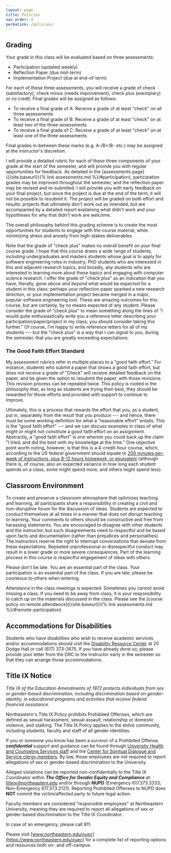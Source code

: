 ```yaml
---
layout: page
title: Policies
nav_order: 4
permalink: /policies/
---
```

## Grading
Your grade in this class will be evaluated based on three assessments:
* Participation (updated weekly)
* Reflection Paper (due mid-term)
* Implementation Project (due at end-of-term)

For each of these three assessments, you will receive a grade of check (satisfactory), check minus (needs improvement), check plus (exemplary) or no credit. Final grades will be assigned as follows:

* To receive a final grade of A: Receive a grade of at least "check" on all three assessments
* To receive a final grade of B: Receive a grade of at least "check" on at least two of the three assessments
* To receive a final grade of C: Receive a grade of at least "check" on at least one of the three assessments

Final grades in-between these marks (e.g. A-/B+/B- etc.) may be assigned at the instructor's discretion.

I will provide a detailed rubric for each of these three components of your grade at the start of the semester, and will provide you with regular opportunities for feedback. As detailed in the [assessments page]({{site.baseurl}}{% link assessments.md %}/#participation), participation grades may be improved throughout the semester, and the reflection paper may be revised and re-submited. I will provide you with early feedback on your final project, but since the project is due at the end of the term, it will not be possible to resubmit it. The project will be graded on both effort and results: projects that ultimately don't work out as intended, but are accompanied by a detailed report explaining what didn't work and your hypotheses for why that didn't work are welcome.

The overall philosophy behind this grading scheme is to create the most opportunities for students to engage with the course material, while minimizing stress and anxiety from high-stakes deliverables.

Note that the grade of "check plus" makes no overall benefit on your final course grade. I hope that this course draws a wide range of students, including undergraduates and masters students whose goal is to apply for software engineering roles in industry, PhD students who are interested in this and adjacent research topics, and broadly, any students who are interested in learning more about these topics and engaging with computer science research. I offer the grade of "check plus" as an indication that you have, literally, gone  *above and beyond* what would be expected for a student in this class: perhaps your reflection paper sparked a new research direction, or your implementation project became merged in a major, popular software engineering tool. These are amazing outcomes for this course, but are certainly, by no means expected of any student. Please consider the grade of "check plus" to mean something along the lines of "I would quite enthusiastically write you a reference letter describing your participation/paper/project in my class; you should consider taking this further." Of course, I'm happy to write reference letters for all of my students --- but the "check plus" is a way that I can signal to you, during the semester, that you are greatly exceeding expectations. 

### The Good Faith Effort Standard
My assessment rubrics refer in multiple places to a "good faith effort." For instance, students who submit a paper that shows a good faith effort, but does not receive a grade of "Check" will receive detailed feedback on the paper, and be given the option to resubmit the paper, with those revisions. This revision process can be repeated twice. This policy is rooted in the philosophy that, as long as students are trying their best, they should be rewarded for those efforts and provided with support to continue to improve. 

Ultimately, this is a process that rewards the effort that you, as a student, put in, separately from the result that you produce --- and hence, there must be some working definition for what a "reasonable effort" entails.
This is the "good faith effort" --- and we can discuss examples in class of what might or might not constitute a good faith effort on an assignment.
Abstractly, a "good faith effort" is one wherein you could back up the claim "I tried, and did the best with my knowledge at the time."
One objective point worth noting, however, is that this is a 4-credit-hour course, which, according to the US federal government should equate to [200 minutes per-week of instructions, plus 8-12 hours homework, or equivalent](http://catalog.northeastern.edu/graduate/academic-policies-procedures/course-credit-guidelines/) (although there is, of course, also an expected variance in how long each student spends on a class, some might spend more, and others might spend less). 

## Classroom Environment

To create and preserve a classroom atmosphere that optimizes teaching and learning, all participants share a responsibility in creating a civil and non-disruptive forum for the discussion of ideas. Students are expected to conduct themselves at all times in a manner that does not disrupt teaching or learning. Your comments to others should be constructive and free from harassing statements. You are encouraged to disagree with other students and the instructor, but such disagreements need to respectful and be based upon facts and documentation (rather than prejudices and personalities). The instructors reserve the right to interrupt conversations that deviate from these expectations. Repeated unprofessional or disrespectful conduct may result in a lower grade or more severe consequences. Part of the learning process in this course is respectful engagement of ideas with others.

Please don't be late. You are an essential part of the class. Your participation is an essential part of the class. If you are late, please be courteous to others when entering.

Attendance in the class meetings is expected. Sometimes you cannot avoid missing a class. If you need to be away from class, it is your responsibility to catch up on the materials discussed in the class.
Please see the [course policy on remote attendance]({{site.baseurl}}{% link assessments.md %}/#remote-participation)

## Accommodations for Disabilities
Students who have disabilities who wish to receive academic services and/or accommodations should visit the [Disability Resource Center](http://www.northeastern.edu/drc) at 20 Dodge Hall or call (617) 373-2675. If you have already done so, please provide your letter from the DRC to the Instructor early in the semester so that they can arrange those accommodations.

## Title IX Notice
*Title IX of the Education Amendments of 1972 protects individuals from sex or gender-based discrimination, including discrimination based on gender-identity, in educational programs and activities that receive federal financial assistance.*

Northeastern's Title IX Policy prohibits Prohibited Offenses, which are defined as sexual harassment, sexual assault, relationship or domestic violence, and stalking. The Title IX Policy applies to the entire community, including students, faculty and staff of all gender identities.

If you or someone you know has been a survivor of a Prohibited Offense, ***confidential*** support and guidance can be found through [University Health and Counseling Services staff](http://www.northeastern.edu/uhcs/) and the [Center for Spiritual Dialogue and Service clergy members](http://www.northeastern.edu/spirituallife/). By law, those employees are not required to report allegations of sex or gender-based discrimination to the University.

Alleged violations can be reported non-confidentially to the Title IX Coordinator within ***The Office for Gender Equity and Compliance*** at: [titleix@northeastern.edu](mailto:titleix@northeastern.edu) and/or through **NUPD** (Emergency 617.373.3333; Non-Emergency 617.373.2121). Reporting Prohibited Offenses to NUPD does **NOT** commit the victim/affected party to future legal action.

Faculty members are considered "responsible employees" at Northeastern University, meaning they are required to report all allegations of sex or gender-based discrimination to the Title IX Coordinator.

In case of an emergency, please call 911.

Please visit [www.northeastern.edu/ouec](https://www.northeastern.edu/ouec) for a complete list of reporting options and resources both on- and off-campus.
